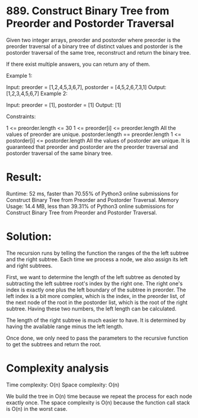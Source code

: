 # 889. Construct Binary Tree from Preorder and Postorder Traversal

Given two integer arrays, preorder and postorder where preorder is the preorder traversal of a binary tree of distinct values and postorder is the postorder traversal of the same tree, reconstruct and return the binary tree.

If there exist multiple answers, you can return any of them.

Example 1:

Input: preorder = [1,2,4,5,3,6,7], postorder = [4,5,2,6,7,3,1]
Output: [1,2,3,4,5,6,7]
Example 2:

Input: preorder = [1], postorder = [1]
Output: [1]

Constraints:

1 <= preorder.length <= 30
1 <= preorder[i] <= preorder.length
All the values of preorder are unique.
postorder.length == preorder.length
1 <= postorder[i] <= postorder.length
All the values of postorder are unique.
It is guaranteed that preorder and postorder are the preorder traversal and postorder traversal of the same binary tree.

# Result:

Runtime: 52 ms, faster than 70.55% of Python3 online submissions for Construct Binary Tree from Preorder and Postorder Traversal.
Memory Usage: 14.4 MB, less than 39.31% of Python3 online submissions for Construct Binary Tree from Preorder and Postorder Traversal.

# Solution:

The recursion runs by telling the function the ranges of the the left subtree and the right subtree. Each time we process a node, we also assign its left and right subtrees.

First, we want to determine the length of the left subtree as denoted by subtracting the left subtree root's index by the right one. The right one's index is exactly one plus the left boundary of the subtree in preorder. The left index is a bit more complex, which is the index, in the preorder list, of the next node of the root in the postorder list, which is the root of the right subtree. Having these two numbers, the left length can be calculated.

The length of the right subtree is much easier to have. It is determined by having the available range minus the left length.

Once done, we only need to pass the parameters to the recursive function to get the subtrees and return the root.

# Complexity analysis

Time complexity: O(n)
Space complexity: O(n)

We build the tree in O(n) time because we repeat the process for each node exactly once.
The space complexity is O(n) because the function call stack is O(n) in the worst case.
